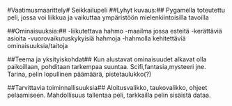 #Vaatimusmaarittely#
Seikkailupeli
##Lyhyt kuvaus:##
Pygamella toteutettu peli, jossa voi liikkua ja vaikuttaa ympäristöön mielenkiintoisilla tavoilla

##Ominaisuuksia:##
-liikutettava hahmo
-maailma jossa esteitä
-kerättäviä asioita
-vuorovaikutuskykyisiä hahmoja
-hahmolla kehitettäviä ominaisuuksia/taitoja

##Teema ja yksityiskohdat##
Kun alustavat ominaisuudet alkavat olla paikoillaan, pohditaan tarkempaa suuntaa. Scifi,fantasia,mysteeri jne.
Tarina, pelin lopullinen päämäärä, pistetaulukko(?)

##Tarvittavia toiminnallisuuksia##
Aloitusvalikko, taukovalikko, ohjeet pelaamiseen. Mahdollisuus tallentaa peli, tarkkailla pelin sisäistä dataa.

